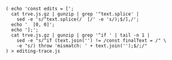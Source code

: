       ( echo 'const edits = [';
        cat trve.js.gz | gunzip | grep '^text.splice' |
          sed -e 's/^text.splice(/  [/' -e 's/);$/],/';
        echo '  [0, 0]';
        echo '];';
        cat trve.js.gz | gunzip | grep '^if ' | tail -n 1 |
          sed -e "s/^if (text.join('') != /const finalText = /" \
          -e "s/) throw 'mismatch: ' + text.join('');$/;/"
      ) > editing-trace.js

